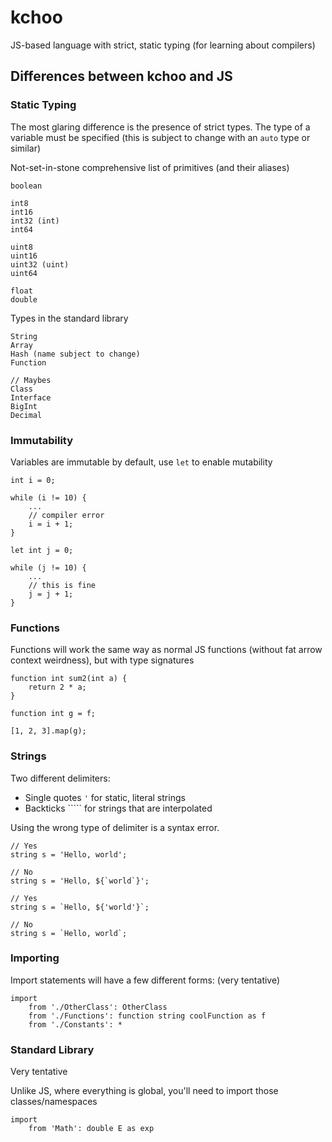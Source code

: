 # kchoo
JS-based language with strict, static typing (for learning about compilers)

## Differences between kchoo and JS

### Static Typing

The most glaring difference is the presence of strict types. The type of a variable must be specified (this is subject to change with an `auto` type or similar)

Not-set-in-stone comprehensive list of primitives (and their aliases)

```
boolean

int8
int16
int32 (int)
int64

uint8
uint16
uint32 (uint)
uint64

float
double
```

Types in the standard library

```
String
Array
Hash (name subject to change)
Function

// Maybes
Class
Interface
BigInt
Decimal
```

### Immutability

Variables are immutable by default, use `let` to enable mutability

```
int i = 0;

while (i != 10) {
	...
	// compiler error
	i = i + 1;
}

let int j = 0;

while (j != 10) {
	...
	// this is fine
	j = j + 1;
}
```

### Functions

Functions will work the same way as normal JS functions (without fat arrow context weirdness), but with type signatures

```
function int sum2(int a) {
	return 2 * a;
}

function int g = f;

[1, 2, 3].map(g);
```

### Strings

Two different delimiters:

* Single quotes `'` for static, literal strings
* Backticks ````` for strings that are interpolated

Using the wrong type of delimiter is a syntax error.

```
// Yes
string s = 'Hello, world';

// No
string s = 'Hello, ${`world`}';

// Yes
string s = `Hello, ${'world'}`;

// No
string s = `Hello, world`;
```

### Importing 

Import statements will have a few different forms: (very tentative)

```
import
	from './OtherClass': OtherClass
	from './Functions': function string coolFunction as f
	from './Constants': *
```

### Standard Library

Very tentative

Unlike JS, where everything is global, you'll need to import those classes/namespaces

```
import
	from 'Math': double E as exp
```